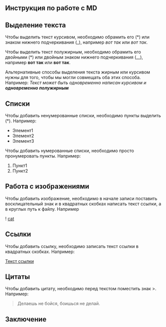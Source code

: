 
## Инструкция по работе с MD

## Выделение текста

Чтобы выделить текст курсивом, необходимо обрамить его (*) или знаком нижнего подчеркивания (_), например *вот так* или _вот так_.

Чтобы выделить текст полужирным, необходимо обрамить его двойными (*) или двойным знаком нижнего подчеркивания (__), например **вот так** или __вот так__.

Альтернативные способы выделения текста жирным или курсивом нужны для того, чтобы мы могли совмещать оба этих способа. Например:
*Текст может быть одновременно написан курсивом и __одновременно полужирным__*

## Списки

Чтобы добавить ненумерованные списки, необходимо пункты выделить (*). Например:
* Элемент1
* Элемент2
* Элемент3

Чтобы добавить нумерованные списки, необходимо просто пронумеровать пункты. Например:
1. Пункт1
2. Пункт2


## Работа с изображениями

Чтобы добавить изображение, необходимо в начале записи поставить восклицательный знак и в квадратных скобках написать текст ссылки, а в круглых путь к файлу. Например

! [cat](/image001-7.jpg)

## Ссылки

Чтобы добавить ссылку, необходимо записать текст ссылки в квадратных скобках. Например: 

[Текст ссылки](Адрес)

## Цитаты

Чтобы добавить цитату, необходимо перед текстом поместить знак >. Например:

> Делаешь не бойся, боишься не делай.

## Заключение